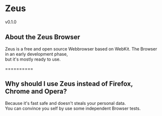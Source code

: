 <h1>Zeus</h1>
v0.1.0

<h2>About the Zeus Browser</h2>

Zeus is a free and open source Webbrowser based on WebKit. The Browser in an early development phase, <br> 
but it's mostly ready to use.

==========

<h2>Why should I use Zeus instead of Firefox, Chrome and Opera?</h2>

Because it's fast safe and doesn't steals your personal data.<br>
You can convince you self by use some independent Browser tests.
